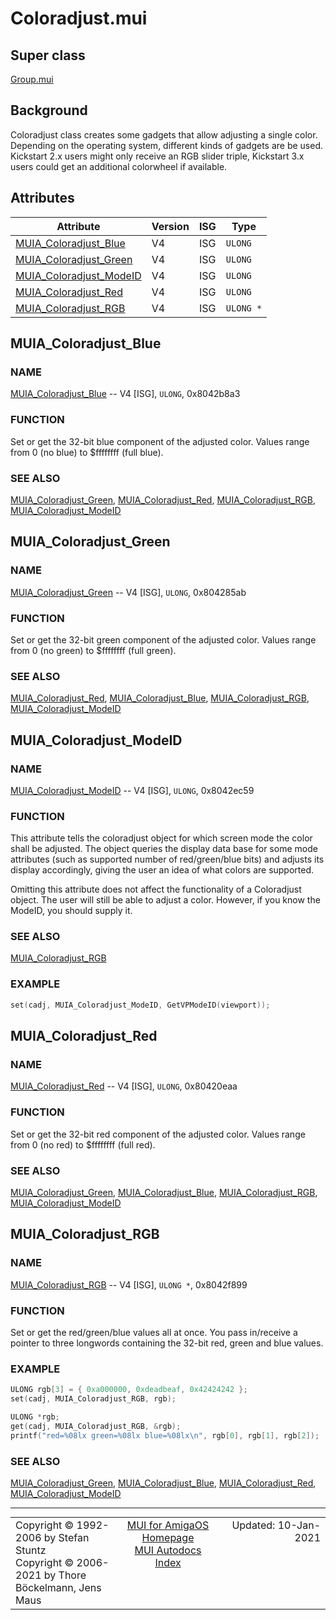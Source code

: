 # Coloradjust.mui
## Super class
[Group.mui](MUI_Group.md)
## Background
Coloradjust class creates some gadgets that allow adjusting a single color.
Depending on the operating system, different kinds of gadgets are be used.
Kickstart 2.x users might only receive an RGB slider triple, Kickstart 3.x
users could get an additional colorwheel if available.
## Attributes
Attribute|Version|ISG|Type
---------|-------|---|----
[MUIA_Coloradjust_Blue](MUI_Coloradjust.md/#MUIA_Coloradjust_Blue)|V4|ISG|`ULONG`
[MUIA_Coloradjust_Green](MUI_Coloradjust.md/#MUIA_Coloradjust_Green)|V4|ISG|`ULONG`
[MUIA_Coloradjust_ModeID](MUI_Coloradjust.md/#MUIA_Coloradjust_ModeID)|V4|ISG|`ULONG`
[MUIA_Coloradjust_Red](MUI_Coloradjust.md/#MUIA_Coloradjust_Red)|V4|ISG|`ULONG`
[MUIA_Coloradjust_RGB](MUI_Coloradjust.md/#MUIA_Coloradjust_RGB)|V4|ISG|`ULONG *`

## MUIA_Coloradjust_Blue
### NAME
[MUIA_Coloradjust_Blue](MUI_Coloradjust.md/#MUIA_Coloradjust_Blue) -- V4 [ISG], `ULONG`, 0x8042b8a3

### FUNCTION
Set or get the 32-bit blue component of the adjusted color. Values range
from 0 (no blue) to $ffffffff (full blue).

### SEE ALSO
[MUIA_Coloradjust_Green](MUI_Coloradjust.md/#MUIA_Coloradjust_Green), [MUIA_Coloradjust_Red](MUI_Coloradjust.md/#MUIA_Coloradjust_Red), [MUIA_Coloradjust_RGB](MUI_Coloradjust.md/#MUIA_Coloradjust_RGB),
[MUIA_Coloradjust_ModeID](MUI_Coloradjust.md/#MUIA_Coloradjust_ModeID)

## MUIA_Coloradjust_Green
### NAME
[MUIA_Coloradjust_Green](MUI_Coloradjust.md/#MUIA_Coloradjust_Green) -- V4 [ISG], `ULONG`, 0x804285ab

### FUNCTION
Set or get the 32-bit green component of the adjusted color. Values range
from 0 (no green) to $ffffffff (full green).

### SEE ALSO
[MUIA_Coloradjust_Red](MUI_Coloradjust.md/#MUIA_Coloradjust_Red), [MUIA_Coloradjust_Blue](MUI_Coloradjust.md/#MUIA_Coloradjust_Blue), [MUIA_Coloradjust_RGB](MUI_Coloradjust.md/#MUIA_Coloradjust_RGB),
[MUIA_Coloradjust_ModeID](MUI_Coloradjust.md/#MUIA_Coloradjust_ModeID)

## MUIA_Coloradjust_ModeID
### NAME
[MUIA_Coloradjust_ModeID](MUI_Coloradjust.md/#MUIA_Coloradjust_ModeID) -- V4 [ISG], `ULONG`, 0x8042ec59

### FUNCTION
This attribute tells the coloradjust object for which screen mode the color
shall be adjusted. The object queries the display data base for some mode
attributes (such as supported number of red/green/blue bits) and adjusts its
display accordingly, giving the user an idea of what colors are supported.

Omitting this attribute does not affect the functionality of a Coloradjust
object. The user will still be able to adjust a color. However, if you know
the ModeID, you should supply it.

### SEE ALSO
[MUIA_Coloradjust_RGB](MUI_Coloradjust.md/#MUIA_Coloradjust_RGB)

### EXAMPLE
```c++
set(cadj, MUIA_Coloradjust_ModeID, GetVPModeID(viewport));
```

## MUIA_Coloradjust_Red
### NAME
[MUIA_Coloradjust_Red](MUI_Coloradjust.md/#MUIA_Coloradjust_Red) -- V4 [ISG], `ULONG`, 0x80420eaa

### FUNCTION
Set or get the 32-bit red component of the adjusted color. Values range from
0 (no red) to $ffffffff (full red).

### SEE ALSO
[MUIA_Coloradjust_Green](MUI_Coloradjust.md/#MUIA_Coloradjust_Green), [MUIA_Coloradjust_Blue](MUI_Coloradjust.md/#MUIA_Coloradjust_Blue), [MUIA_Coloradjust_RGB](MUI_Coloradjust.md/#MUIA_Coloradjust_RGB),
[MUIA_Coloradjust_ModeID](MUI_Coloradjust.md/#MUIA_Coloradjust_ModeID)

## MUIA_Coloradjust_RGB
### NAME
[MUIA_Coloradjust_RGB](MUI_Coloradjust.md/#MUIA_Coloradjust_RGB) -- V4 [ISG], `ULONG *`, 0x8042f899

### FUNCTION
Set or get the red/green/blue values all at once. You pass in/receive a
pointer to three longwords containing the 32-bit red, green and blue values.

### EXAMPLE
```c++
ULONG rgb[3] = { 0xa000000, 0xdeadbeaf, 0x42424242 };
set(cadj, MUIA_Coloradjust_RGB, rgb);

ULONG *rgb;
get(cadj, MUIA_Coloradjust_RGB, &rgb);
printf("red=%08lx green=%08lx blue=%08lx\n", rgb[0], rgb[1], rgb[2]);
```

### SEE ALSO
[MUIA_Coloradjust_Green](MUI_Coloradjust.md/#MUIA_Coloradjust_Green), [MUIA_Coloradjust_Blue](MUI_Coloradjust.md/#MUIA_Coloradjust_Blue), [MUIA_Coloradjust_Red](MUI_Coloradjust.md/#MUIA_Coloradjust_Red),
[MUIA_Coloradjust_ModeID](MUI_Coloradjust.md/#MUIA_Coloradjust_ModeID)

----
<table class='compact' style='border: none; border-spacing: 0px; margin: 0px' width='100%'>
<tr>
<td style='text-align: left; vertical-align: top' width='33%'>Copyright &copy 1992-2006 by Stefan Stuntz<br>Copyright &copy 2006-2021 by Thore B&ouml;ckelmann, Jens Maus</TD>
<td style='text-align: center; vertical-align: top' width='33%'>
<a href=https://github.com/amiga-mui/muidev>MUI for AmigaOS Homepage</a><br>
<a href=https://github.com/amiga-mui/muidev/blob/master/autodocs/autodocs.md>MUI Autodocs Index</a>
</td>
<td style='text-align: right; vertical-align: top' width='33%'>Updated: 10-Jan-2021</td>
</tr>
</table>
